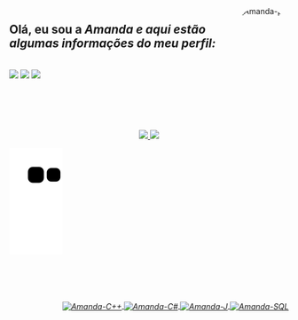 <div style="display: inline_block">
  <img align="right" alt="Amanda-pic" height="140" style="border-radius:50px;" src="https://uploads.spiritfanfiction.com/historias/capitulos/201701/um-bad-boy-que-eu-amo-7899207-300120170955.jpg">
</div>

## Olá, eu sou a <i>Amanda</font> e aqui estão algumas informações do meu perfil:

<div> <br>
  <a href="https://instagram.com/amxands" target="_blank"><img src="https://img.shields.io/badge/-Instagram-%23E4405F?style=for-the-badge&logo=instagram&logoColor=white" target="_blank"></a>
  <a href = "mailto:hey.amanda@outlook.com"><img src="https://img.shields.io/badge/-Gmail-%23333?style=for-the-badge&logo=outlook&logoColor=white" target="_blank"></a>
  <a href="https://www.linkedin.com/in/amanda-mayara-melo-de-matos-96812a194/" target="_blank"><img src="https://img.shields.io/badge/-LinkedIn-%230077B5?style=for-the-badge&logo=linkedin&logoColor=white" target="_blank"></a> 

#
<br>
<br>
<br>
  
  <div align="center">
  <a href="https://github.com/amxanda">
  <img height="150em" src="https://github-readme-stats.vercel.app/api?username=amxanda&show_icons=true&theme=react&include_all_commits=true&count_private=true"/>
  <img height="150em" src="https://github-readme-stats.vercel.app/api/top-langs/?username=amxanda&layout=compact&langs_count=7&theme=react"/>
</div>


![Snake animation](https://github.com/amxanda/amxanda/blob/output/github-contribution-grid-snake.svg)
<br><br><br>

## 
 
<div align="right" style="display: inline_block"><br>
  <img align="center" alt="Amanda-C++" src="https://img.shields.io/badge/C%2B%2B-00599C?style=for-the-badge&logo=c%2B%2B&logoColor=white">
  <img align="center" alt="Amanda-C#" src="https://img.shields.io/badge/C%23-239120?style=for-the-badge&logo=c-sharp&logoColor=white">
  <img align="center" alt="Amanda-J" src="https://img.shields.io/badge/Java-ED8B00?style=for-the-badge&logo=java&logoColor=white"> 
  <img align="center" alt="Amanda-SQL" src="https://img.shields.io/badge/MySQL-00000F?style=for-the-badge&logo=mysql&logoColor=white">
</div>
